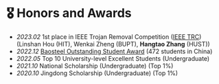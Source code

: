 # 🎖 Honors and Awards
- *2023.02* 1st place in IEEE Trojan Removal Competition ([IEEE TRC](https://www.trojan-removal.com/)) (Linshan Hou (HIT), Wenkai Zheng (BUPT), **Hangtao Zhang** (HUST))
- *2022.12* [Baosteel Outstanding Student Award](http://www.bsef.baosteel.com/#/) (472 students in China)
- *2022.05* Top 10 University-level Excellent Students (Undergraduate)
- *2021.10* National Scholarship (Undergraduate) (Top 1%)
- *2020.10* Jingdong Scholarship (Undergraduate) (Top 1%)